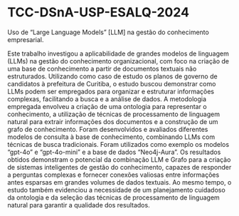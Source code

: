 # TCC-DSnA-USP-ESALQ-2024
Uso de “Large Language Models” [LLM] na gestão do conhecimento empresarial.

Este trabalho investigou a aplicabilidade de grandes modelos de linguagem (LLMs) na gestão do conhecimento organizacional, com foco na criação de uma base de conhecimento a partir de documentos textuais não estruturados. Utilizando como caso de estudo os planos de governo de candidatos à prefeitura de Curitiba, o estudo buscou demonstrar como LLMs podem ser empregados para organizar e estruturar informações complexas, facilitando a busca e a análise de dados. A metodologia empregada envolveu a criação de uma ontologia para representar o conhecimento, a utilização de técnicas de processamento de linguagem natural para extrair informações dos documentos e a construção de um grafo de conhecimento. Foram desenvolvidos e avaliados diferentes modelos de consulta à base de conhecimento, combinando LLMs com técnicas de busca tradicionais. Foram utilizados como exemplo os modelos “gpt-4o” e “gpt-4o-mini” e a base de dados “Neo4j-Aura”. Os resultados obtidos demonstram o potencial da combinação LLM e Grafo para a criação de sistemas inteligentes de gestão do conhecimento, capazes de responder a perguntas complexas e fornecer conexões valiosas entre informações antes esparsas em grandes volumes de dados textuais. Ao mesmo tempo, o estudo também evidenciou a necessidade de um planejamento cuidadoso da ontologia e da seleção das técnicas de processamento de linguagem natural para garantir a qualidade dos resultados.

